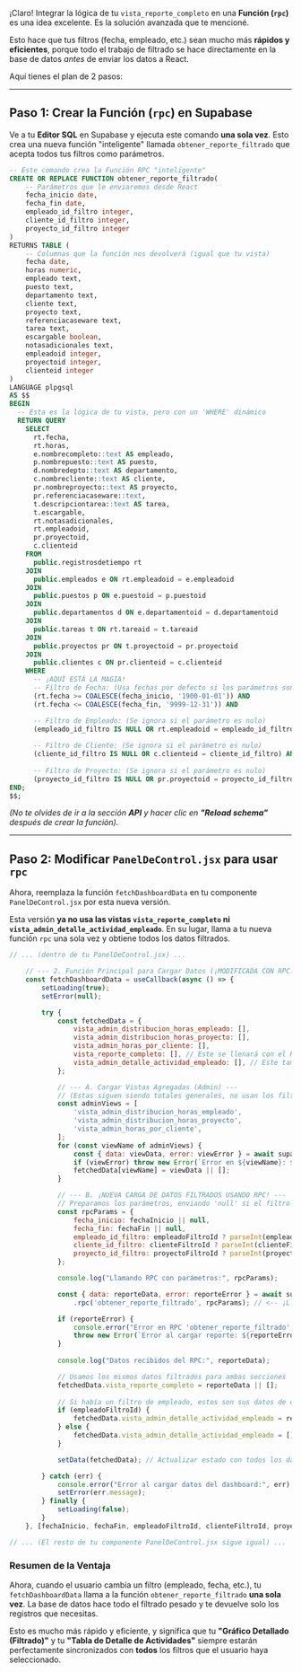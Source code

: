 ¡Claro\! Integrar la lógica de tu `vista_reporte_completo` en una **Función (`rpc`)** es una idea excelente. Es la solución avanzada que te mencioné.

Esto hace que tus filtros (fecha, empleado, etc.) sean mucho más **rápidos y eficientes**, porque todo el trabajo de filtrado se hace directamente en la base de datos *antes* de enviar los datos a React.

Aquí tienes el plan de 2 pasos:

-----

## Paso 1: Crear la Función (`rpc`) en Supabase

Ve a tu **Editor SQL** en Supabase y ejecuta este comando **una sola vez**. Esto crea una nueva función "inteligente" llamada `obtener_reporte_filtrado` que acepta todos tus filtros como parámetros.

```sql
-- Este comando crea la Función RPC "inteligente"
CREATE OR REPLACE FUNCTION obtener_reporte_filtrado(
    -- Parámetros que le enviaremos desde React
    fecha_inicio date,
    fecha_fin date,
    empleado_id_filtro integer,
    cliente_id_filtro integer,
    proyecto_id_filtro integer
)
RETURNS TABLE (
    -- Columnas que la función nos devolverá (igual que tu vista)
    fecha date,
    horas numeric,
    empleado text,
    puesto text,
    departamento text,
    cliente text,
    proyecto text,
    referenciacaseware text,
    tarea text,
    escargable boolean,
    notasadicionales text,
    empleadoid integer,
    proyectoid integer,
    clienteid integer
)
LANGUAGE plpgsql
AS $$
BEGIN
  -- Esta es la lógica de tu vista, pero con un 'WHERE' dinámico
  RETURN QUERY
    SELECT 
      rt.fecha,
      rt.horas,
      e.nombrecompleto::text AS empleado,
      p.nombrepuesto::text AS puesto,
      d.nombredepto::text AS departamento,
      c.nombrecliente::text AS cliente,
      pr.nombreproyecto::text AS proyecto,
      pr.referenciacaseware::text,
      t.descripciontarea::text AS tarea,
      t.escargable,
      rt.notasadicionales,
      rt.empleadoid,
      pr.proyectoid,
      c.clienteid
    FROM 
      public.registrosdetiempo rt
    JOIN 
      public.empleados e ON rt.empleadoid = e.empleadoid
    JOIN 
      public.puestos p ON e.puestoid = p.puestoid
    JOIN 
      public.departamentos d ON e.departamentoid = d.departamentoid
    JOIN 
      public.tareas t ON rt.tareaid = t.tareaid
    JOIN 
      public.proyectos pr ON t.proyectoid = pr.proyectoid
    JOIN 
      public.clientes c ON pr.clienteid = c.clienteid
    WHERE
      -- ¡AQUÍ ESTÁ LA MAGIA!
      -- Filtro de Fecha: (Usa fechas por defecto si los parámetros son nulos)
      (rt.fecha >= COALESCE(fecha_inicio, '1900-01-01')) AND
      (rt.fecha <= COALESCE(fecha_fin, '9999-12-31')) AND

      -- Filtro de Empleado: (Se ignora si el parámetro es nulo)
      (empleado_id_filtro IS NULL OR rt.empleadoid = empleado_id_filtro) AND
      
      -- Filtro de Cliente: (Se ignora si el parámetro es nulo)
      (cliente_id_filtro IS NULL OR c.clienteid = cliente_id_filtro) AND
      
      -- Filtro de Proyecto: (Se ignora si el parámetro es nulo)
      (proyecto_id_filtro IS NULL OR pr.proyectoid = proyecto_id_filtro);
END;
$$;
```

*(No te olvides de ir a la sección **API** y hacer clic en **"Reload schema"** después de crear la función).*

-----

## Paso 2: Modificar `PanelDeControl.jsx` para usar `rpc`

Ahora, reemplaza la función `fetchDashboardData` en tu componente `PanelDeControl.jsx` por esta nueva versión.

Esta versión **ya no usa las vistas `vista_reporte_completo` ni `vista_admin_detalle_actividad_empleado`**. En su lugar, llama a tu nueva función `rpc` una sola vez y obtiene todos los datos filtrados.

```javascript
// ... (dentro de tu PanelDeControl.jsx) ...

    // --- 2. Función Principal para Cargar Datos (¡MODIFICADA CON RPC!) ---
    const fetchDashboardData = useCallback(async () => {
        setLoading(true);
        setError(null);

        try {
            const fetchedData = {
                vista_admin_distribucion_horas_empleado: [],
                vista_admin_distribucion_horas_proyecto: [],
                vista_admin_horas_por_cliente: [],
                vista_reporte_completo: [], // Este se llenará con el RPC
                vista_admin_detalle_actividad_empleado: [], // Este también
            };

            // --- A. Cargar Vistas Agregadas (Admin) ---
            // (Estas siguen siendo totales generales, no usan los filtros)
            const adminViews = [
                'vista_admin_distribucion_horas_empleado',
                'vista_admin_distribucion_horas_proyecto',
                'vista_admin_horas_por_cliente',
            ];
            for (const viewName of adminViews) {
                const { data: viewData, error: viewError } = await supabase.from(viewName).select('*');
                if (viewError) throw new Error(`Error en ${viewName}: ${viewError.message}`);
                fetchedData[viewName] = viewData || [];
            }

            // --- B. ¡NUEVA CARGA DE DATOS FILTRADOS USANDO RPC! ---
            // Preparamos los parámetros, enviando 'null' si el filtro está vacío
            const rpcParams = {
                fecha_inicio: fechaInicio || null,
                fecha_fin: fechaFin || null,
                empleado_id_filtro: empleadoFiltroId ? parseInt(empleadoFiltroId) : null,
                cliente_id_filtro: clienteFiltroId ? parseInt(clienteFiltroId) : null,
                proyecto_id_filtro: proyectoFiltroId ? parseInt(proyectoFiltroId) : null
            };

            console.log("Llamando RPC con parámetros:", rpcParams);

            const { data: reporteData, error: reporteError } = await supabase
                .rpc('obtener_reporte_filtrado', rpcParams); // <-- ¡Llamada a la función!

            if (reporteError) {
                console.error("Error en RPC 'obtener_reporte_filtrado':", reporteError);
                throw new Error(`Error al cargar reporte: ${reporteError.message}`);
            }
            
            console.log("Datos recibidos del RPC:", reporteData);

            // Usamos los mismos datos filtrados para ambas secciones
            fetchedData.vista_reporte_completo = reporteData || [];
            
            // Si había un filtro de empleado, estos son sus datos de detalle
            if (empleadoFiltroId) {
                fetchedData.vista_admin_detalle_actividad_empleado = reporteData || [];
            } else {
                fetchedData.vista_admin_detalle_actividad_empleado = [];
            }

            setData(fetchedData); // Actualizar estado con todos los datos

        } catch (err) {
            console.error("Error al cargar datos del dashboard:", err);
            setError(err.message);
        } finally {
            setLoading(false);
        }
    }, [fechaInicio, fechaFin, empleadoFiltroId, clienteFiltroId, proyectoFiltroId]); // Dependencias: todos los filtros

// ... (El resto de tu componente PanelDeControl.jsx sigue igual) ...
```

### Resumen de la Ventaja

Ahora, cuando el usuario cambia un filtro (empleado, fecha, etc.), tu `fetchDashboardData` llama a la función `obtener_reporte_filtrado` **una sola vez**. La base de datos hace todo el filtrado pesado y te devuelve solo los registros que necesitas.

Esto es mucho más rápido y eficiente, y significa que tu **"Gráfico Detallado (Filtrado)"** y tu **"Tabla de Detalle de Actividades"** siempre estarán perfectamente sincronizados con **todos** los filtros que el usuario haya seleccionado.